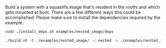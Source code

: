 Build a system with a squashfs image that's resident in the rootfs and which gets mounted at boot.
There are a few different ways this could be accomplished.
Please make sure to install the dependencies required by the example.

```bash
sudo ./install_deps.sh examples/nested_image/deps

./build.sh -D ./examples/nested_image/ -c nested -o ./examples/nested_image/my.options
```
